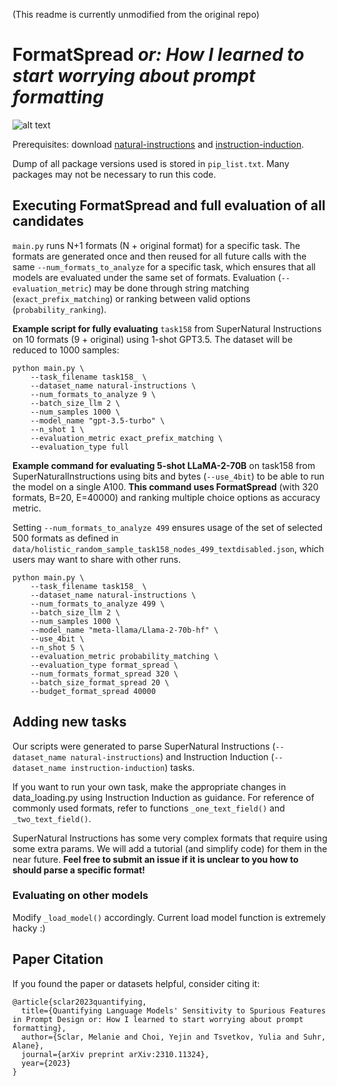 (This readme is currently unmodified from the original repo)
# FormatSpread _or: How I learned to start worrying about prompt formatting_

![alt text](images/format_spread_figure_1_task280.png)

Prerequisites: download [natural-instructions](https://github.com/allenai/natural-instructions) and [instruction-induction](https://github.com/orhonovich/instruction-induction).

Dump of all package versions used is stored in `pip_list.txt`. Many packages may not be necessary to run this code.

## Executing FormatSpread and full evaluation of all candidates

`main.py` runs N+1 formats (N + original format) for a specific task. The formats are generated once and then reused for all future calls with the same `--num_formats_to_analyze` for a specific task, which ensures that all models are evaluated under the same set of formats. Evaluation (`--evaluation_metric`) may be done through string matching (`exact_prefix_matching`) or ranking between valid options (`probability_ranking`).

**Example script for fully evaluating** `task158` from SuperNatural Instructions on 10 formats (9 + original) using 1-shot GPT3.5. The dataset will be reduced to 1000 samples:
```
python main.py \
    --task_filename task158_ \
    --dataset_name natural-instructions \
    --num_formats_to_analyze 9 \
    --batch_size_llm 2 \
    --num_samples 1000 \
    --model_name "gpt-3.5-turbo" \
    --n_shot 1 \
    --evaluation_metric exact_prefix_matching \
    --evaluation_type full
```

**Example command for evaluating 5-shot LLaMA-2-70B** on task158 from SuperNaturalInstructions using bits and bytes (`--use_4bit`) to be able to run the model on a single A100. **This command uses FormatSpread** (with 320 formats, B=20, E=40000) and ranking multiple choice options as accuracy metric. 

Setting `--num_formats_to_analyze 499` ensures usage of the set of selected 500 formats as defined in `data/holistic_random_sample_task158_nodes_499_textdisabled.json`, which users may want to share with other runs.
```
python main.py \
    --task_filename task158_ \
    --dataset_name natural-instructions \
    --num_formats_to_analyze 499 \
    --batch_size_llm 2 \
    --num_samples 1000 \
    --model_name "meta-llama/Llama-2-70b-hf" \
    --use_4bit \
    --n_shot 5 \
    --evaluation_metric probability_matching \
    --evaluation_type format_spread \
    --num_formats_format_spread 320 \
    --batch_size_format_spread 20 \
    --budget_format_spread 40000
```

## Adding new tasks

Our scripts were generated to parse SuperNatural Instructions (`--dataset_name natural-instructions`) and Instruction Induction (`--dataset_name instruction-induction`) tasks. 

If you want to run your own task, make the appropriate changes in data_loading.py using Instruction Induction as guidance. For reference of commonly used formats, refer to functions `_one_text_field()` and `_two_text_field()`.

SuperNatural Instructions has some very complex formats that require using some extra params. We will add a tutorial (and simplify code) for them in the near future. **Feel free to submit an issue if it is unclear to you how to should parse a specific format!**

### Evaluating on other models

Modify `_load_model()` accordingly. Current load model function is extremely hacky :)

## Paper Citation

If you found the paper or datasets helpful, consider citing it:

```
@article{sclar2023quantifying,
  title={Quantifying Language Models' Sensitivity to Spurious Features in Prompt Design or: How I learned to start worrying about prompt formatting},
  author={Sclar, Melanie and Choi, Yejin and Tsvetkov, Yulia and Suhr, Alane},
  journal={arXiv preprint arXiv:2310.11324},
  year={2023}
}
```

